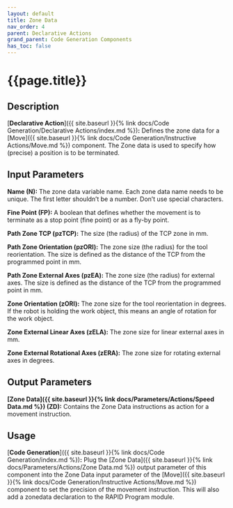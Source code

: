 ```yaml
---
layout: default
title: Zone Data
nav_order: 4
parent: Declarative Actions
grand_parent: Code Generation Components
has_toc: false
---
```


# **{{page.title}}**

## **Description**

[**Declarative Action**]({{ site.baseurl }}{% link docs/Code Generation/Declarative Actions/index.md %})**:** Defines the zone data for a [Move]({{ site.baseurl }}{% link docs/Code Generation/Instructive Actions/Move.md %}) component. The Zone data is used to specify how (precise) a position is to be terminated. 

## **Input Parameters**

**Name (N):** The zone data variable name. Each zone data name needs to be unique. The first letter shouldn’t be a number. Don’t use special characters.

**Fine Point (FP):** A boolean that defines whether the movement is to terminate as a stop point (fine point) or as a fly-by point. 

**Path Zone TCP (pzTCP):** The size (the radius) of the TCP zone in mm. 

**Path Zone Orientation (pzORI):** The zone size (the radius) for the tool reorientation. The size is defined as the distance of the TCP from the programmed point in mm.

**Path Zone External Axes (pzEA):** The zone size (the radius) for external axes. The size is defined as the distance of the TCP from the programmed point in mm.

**Zone Orientation (zORI):** The zone size for the tool reorientation in degrees. If the robot is holding the work object, this means an angle of rotation for the work object.

**Zone External Linear Axes (zELA):** The zone size for linear external axes in mm.

**Zone External Rotational Axes (zERA):** The zone size for rotating external axes in degrees.

## **Output Parameters**

**[Zone Data]({{ site.baseurl }}{% link docs/Parameters/Actions/Speed Data.md %}) (ZD):** Contains the Zone Data instructions as action for a movement instruction.

## **Usage**

[**Code Generation**]({{ site.baseurl }}{% link docs/Code Generation/index.md %})**:** Plug the [Zone Data]({{ site.baseurl }}{% link docs/Parameters/Actions/Zone Data.md %}) output parameter of this component into the Zone Data input parameter of the [Move]({{ site.baseurl }}{% link docs/Code Generation/Instructive Actions/Move.md %}) component to set the precision of the movement instruction. This will also add a zonedata declaration to the RAPID Program module.
